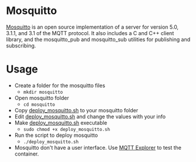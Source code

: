 # Mosquitto
[Mosquitto](https://github.com/eclipse/mosquitto) is an open source implementation of a server for version 5.0, 3.1.1, and 3.1 of the MQTT protocol. It also includes a C and C++ client library, and the mosquitto_pub and mosquitto_sub utilities for publishing and subscribing.

# Usage
+ Create a folder for the mosquitto files 
  + ```mkdir mosquitto```
+ Open mosquitto folder
  + ```cd mosquitto```
+ Copy [deploy_mosquitto.sh](deploy_mosquitto.sh) to your mosquitto folder
+ Edit [deploy_mosquitto.sh](deploy_mosquitto.sh) and change the values with your info
+ Make [deploy_mosquitto.sh](deploy_mosquitto.sh) executable
  + ```sudo chmod +x deploy_mosquitto.sh```
+ Run the script to deploy mosquitto
  + ```./deploy_mosquitto.sh```
+ Mosquitto don't have a user interface. Use [MQTT Explorer](https://mqtt-explorer.com) to test the container.